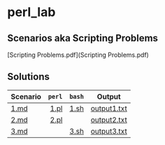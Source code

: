 # perl_lab

## Scenarios aka Scripting Problems

[Scripting Problems.pdf](Scripting Problems.pdf)

## Solutions

| Scenario               | `perl`         | `bash`         | Output                       |
| :---                   | --:            | --:            | --                           |
| [1.md](1/scenario1.md) | [1.pl](1/1.pl) | [1.sh](1/1.sh) | [output1.txt](1/output1.txt) |
| [2.md](2/scenario2.md) | [2.pl](2/2.pl) |                | [output2.txt](2/output2.txt) |
| [3.md](3/scenario3.md) |                | [3.sh](3/3.sh) | [output3.txt](3/output3.txt) |
